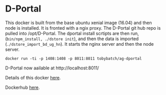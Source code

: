 # D-Portal

This docker is built from the base ubuntu xenial image (16.04) and then node is installed.  It is fronted with a ngix proxy.  The D-Portal git hub repo is pulled into /opt/D-Portal.  The dportal install scrtipts are then run, (```bin/npm_install, ./dstore init```), and then the data is imported (```./dstore_import_bd_ug_hn```). It starts the nginx server and then the node server.

    docker run -ti -p 1408:1408 -p 8011:8011 tobybatch/ag-dportal

D-Portal now aailable at http://localhost:8011/

Details of this docker [here](https://github.com/neontribe/AG/tree/develop/dportal).

Dockerhub [here](https://hub.docker.com/r/tobybatch/ag-dportal/).

